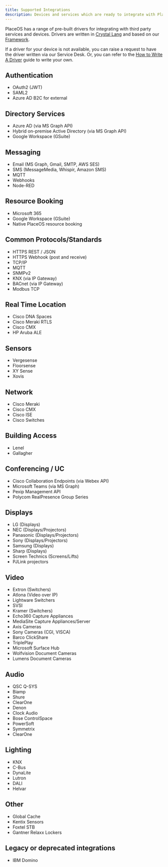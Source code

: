 ```yaml
---
title: Supported Integrations
description: Devices and services which are ready to integrate with PlaceOS
---
```


<!-- Do not remove deprecated integrations, move them to the last category. Jon's request. -->

PlaceOS has a range of pre-built drivers for integrating with third party services and devices. 
Drivers are written in [Crystal Lang](https://crystal-lang.org/) and based on our [Framework](https://github.com/PlaceOS/driver).
<!-- consider the explain page for Crystal Lang -->

If a driver for your device is not available, you can raise a request to have the driver written via our Service Desk.
Or, you can refer to the [How to Write A Driver](../tutorial/write-a-driver) guide to write your own.

## Authentication
* OAuth2 (JWT)
* SAML2
* Azure AD B2C for external 

## Directory Services
* Azure AD (via MS Graph API)
* Hybrid on-premise Active Directory (via MS Graph API)
* Google Workspace (GSuite)

## Messaging
* Email (MS Graph, Gmail, SMTP, AWS SES)
* SMS (MessageMedia, Whispir, Amazon SMS)
* MQTT
* Webhooks
* Node-RED

## Resource Booking
* Microsoft 365
* Google Workspace (GSuite)
* Native PlaceOS resource booking

## Common Protocols/Standards
* HTTPS REST / JSON
* HTTPS Webhook (post and receive)
* TCP/IP
* MQTT
* SNMPv2
* KNX (via IP Gateway)
* BACnet (via IP Gateway)
* Modbus TCP

## Real Time Location
* Cisco DNA Spaces
* Cisco Meraki RTLS
* Cisco CMX
* HP Aruba ALE

## Sensors
* Vergesense
* Floorsense
* XY Sense
* Xovis

## Network
* Cisco Meraki
* Cisco CMX
* Cisco ISE
* Cisco Switches

## Building Access
* Lenel
* Gallagher

## Conferencing / UC
* Cisco Collaboration Endpoints (via Webex API)
* Microsoft Teams (via MS Graph)
* Pexip Management API
* Polycom RealPresence Group Series

## Displays
* LG (Displays)
* NEC (Displays/Projectors)
* Panasonic (Displays/Projectors)
* Sony (Displays/Projectors)
* Samsung (Displays)
* Sharp (Displays)
* Screen Technics (Screens/Lifts)
* PJLink projectors

## Video
* Extron (Switchers)
* Atlona (Video over IP)
* Lightware Switchers
* SVSI
* Kramer (Switchers)
* Echo360 Capture Appliances
* MediaSite Capture Appliances/Server
* Axis Cameras
* Sony Cameras (CGI, VISCA)
* Barco ClickShare
* TriplePlay
* Microsoft Surface Hub
* Wolfvision Document Cameras
* Lumens Document Cameras

## Audio
* QSC Q-SYS
* Biamp
* Shure
* ClearOne
* Denon
* Clock Audio
* Bose ControlSpace
* PowerSoft
* Symmetrix
* ClearOne

## Lighting
* KNX
* C-Bus
* DynaLite
* Lutron
* DALI
* Helvar

## Other
* Global Cache
* Kentix Sensors
* Foxtel STB
* Gantner Relaxx Lockers

## Legacy or deprecated integrations
* IBM Domino 